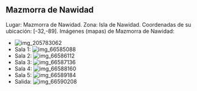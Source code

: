 ## Mazmorra de Nawidad
Lugar: Mazmorra de Nawidad.
Zona: Isla de Nawidad.
Coordenadas de su ubicación: [-32,-89].
Imágenes (mapas) de Mazmorra de Nawidad:
- ![img_205783062](https://media.discordapp.net/attachments/1115311447145193482/1115347715795206154/205783062.jpg)
- Sala 1: ![img_66585088](https://media.discordapp.net/attachments/1115311447145193482/1115363766503227422/66585088.jpg)
- Sala 2: ![img_66586112](https://media.discordapp.net/attachments/1115311447145193482/1115363788703674418/66586112.jpg)
- Sala 3: ![img_66587136](https://media.discordapp.net/attachments/1115311447145193482/1115363791539032114/66587136.jpg)
- Sala 4: ![img_66588160](https://media.discordapp.net/attachments/1115311447145193482/1115363793564860467/66588160.jpg)
- Sala 5: ![img_66589184](https://media.discordapp.net/attachments/1115311447145193482/1115363795183865916/66589184.jpg)
- Salida: ![img_66590208](https://media.discordapp.net/attachments/1115311447145193482/1115363796542816376/66590208.jpg)